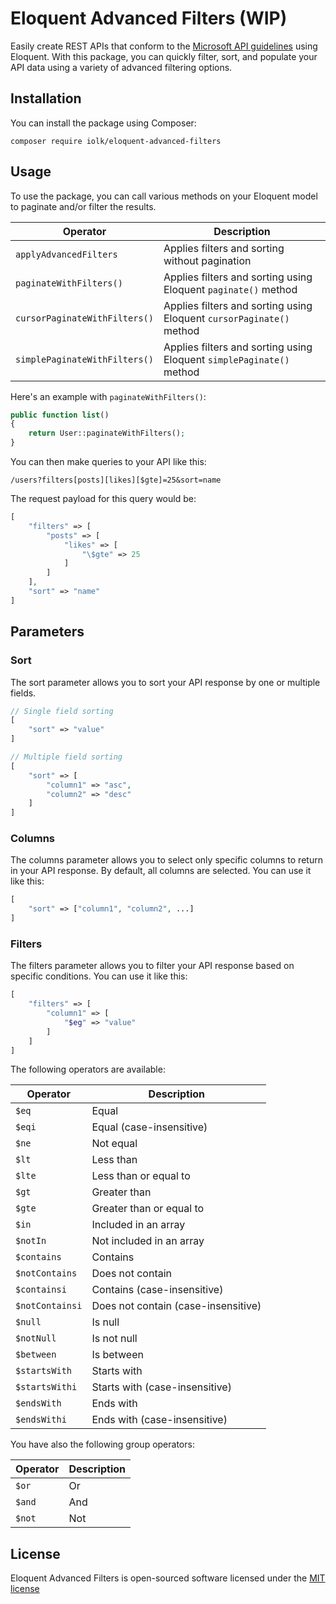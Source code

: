 
# Eloquent Advanced Filters (WIP)

Easily create REST APIs that conform to the [Microsoft API guidelines](https://github.com/microsoft/api-guidelines) using Eloquent. With this package, you can quickly filter, sort, and populate your API data using a variety of advanced filtering options.

## Installation

You can install the package using Composer:

```
composer require iolk/eloquent-advanced-filters
```

## Usage

To use the package, you can call various methods on your Eloquent model to paginate and/or filter the results.

| Operator                        | Description                                                            |
| ------------------------------- | ---------------------------------------------------------------------- |
| `applyAdvancedFilters`          | Applies filters and sorting without pagination                         |
| `paginateWithFilters()`         | Applies filters and sorting using Eloquent `paginate()` method         |
| `cursorPaginateWithFilters()`   | Applies filters and sorting using Eloquent `cursorPaginate()` method   |
| `simplePaginateWithFilters()`   | Applies filters and sorting using Eloquent `simplePaginate()` method   |

 Here's an example with `paginateWithFilters()`:

```php
public function list()
{
    return User::paginateWithFilters();
}
```

You can then make queries to your API like this:

```
/users?filters[posts][likes][$gte]=25&sort=name
```

The request payload for this query would be:

```php
[
    "filters" => [
        "posts" => [
            "likes" => [
                "\$gte" => 25
            ]
        ]
    ],
    "sort" => "name"
]
```

## Parameters

 ### Sort

The sort parameter allows you to sort your API response by one or multiple fields.
```php
// Single field sorting
[
    "sort" => "value"
]

// Multiple field sorting
[
    "sort" => [
        "column1" => "asc",
        "column2" => "desc"
    ]
]
```

### Columns

The columns parameter allows you to select only specific columns to return in your API response. By default, all columns are selected. You can use it like this:

```php
[
    "sort" => ["column1", "column2", ...]
]

```

### Filters
The filters parameter allows you to filter your API response based on specific conditions. You can use it like this:

```php
[
    "filters" => [
        "column1" => [
            "$eg" => "value"
        ]
    ]
]

```

The following operators are available:

| Operator        | Description                              |
| --------------- | ---------------------------------------- |
| `$eq`           | Equal                                    |
| `$eqi`          | Equal (case-insensitive)                 |
| `$ne`           | Not equal                                |
| `$lt`           | Less than                                |
| `$lte`          | Less than or equal to                    |
| `$gt`           | Greater than                             |
| `$gte`          | Greater than or equal to                 |
| `$in`           | Included in an array                     |
| `$notIn`        | Not included in an array                 |
| `$contains`     | Contains                                 |
| `$notContains`  | Does not contain                         |
| `$containsi`    | Contains (case-insensitive)              |
| `$notContainsi` | Does not contain (case-insensitive)      |
| `$null`         | Is null                                  |
| `$notNull`      | Is not null                              |
| `$between`      | Is between                               |
| `$startsWith`   | Starts with                              |
| `$startsWithi`  | Starts with (case-insensitive)           |
| `$endsWith`     | Ends with                                |
| `$endsWithi`    | Ends with (case-insensitive)             |

You have also the following group operators:

| Operator        | Description      |
| --------------- | ---------------- |
| `$or`           | Or               |
| `$and`          | And              |
| `$not`          | Not              |

## License

Eloquent Advanced Filters is open-sourced software licensed under the [MIT license](http://opensource.org/licenses/MIT)
